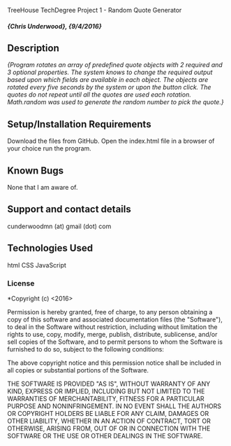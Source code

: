 TreeHouse TechDegree Project 1 - Random Quote Generator

#### _{Chris Underwood}, {9/4/2016}_

## Description

_{Program rotates an array of predefined quote objects with 2 required and 3 optional properties. The system knows to change the required output based upon which fields are available in each object. The objects are rotated every five seconds by the system or upon the button click. The quotes do not repeat until all the quotes are used each rotation. Math.random was used to generate the random number to pick the quote.}_

## Setup/Installation Requirements

Download the files from GitHub. Open the index.html file in a browser of your choice run the program.

## Known Bugs

None that I am aware of.

## Support and contact details

cunderwoodmn  (at) gmail (dot) com

## Technologies Used

html
CSS
JavaScript

### License

*Copyright (c) <2016> <Chris Underwood>

Permission is hereby granted, free of charge, to any person obtaining a copy of this software and associated documentation files (the "Software"), to deal in the Software without restriction, including without limitation the rights to use, copy, modify, merge, publish, distribute, sublicense, and/or sell copies of the Software, and to permit persons to whom the Software is furnished to do so, subject to the following conditions:

The above copyright notice and this permission notice shall be included in all copies or substantial portions of the Software.

THE SOFTWARE IS PROVIDED "AS IS", WITHOUT WARRANTY OF ANY KIND, EXPRESS OR IMPLIED, INCLUDING BUT NOT LIMITED TO THE WARRANTIES OF MERCHANTABILITY, FITNESS FOR A PARTICULAR PURPOSE AND NONINFRINGEMENT. IN NO EVENT SHALL THE AUTHORS OR COPYRIGHT HOLDERS BE LIABLE FOR ANY CLAIM, DAMAGES OR OTHER LIABILITY, WHETHER IN AN ACTION OF CONTRACT, TORT OR OTHERWISE, ARISING FROM, OUT OF OR IN CONNECTION WITH THE SOFTWARE OR THE USE OR OTHER DEALINGS IN THE SOFTWARE.
